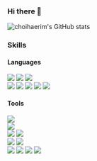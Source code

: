 ### Hi there 👋

<!-- ![Top Langs](https://github-readme-stats.vercel.app/api/top-langs/?username=choihaerim&layout=compact&theme=nightowl&langs_count=10)<br> -->
![choihaerim's GitHub stats](https://github-readme-stats.vercel.app/api?username=choihaerim&show_icons=true&theme=nightowl)<br>
<!-- [![Solved.ac 프로필](http://mazassumnida.wtf/api/v2/generate_badge?boj=haerim)](https://solved.ac/choihaerim) -->

### Skills
#### Languages
<p>
  <img src="https://img.shields.io/badge/Java-007396?style=flat-square&logo=java&logoColor=white">
  <img src="https://img.shields.io/badge/Javascript-F7DF1E?style=flat-square&logo=javascript&logoColor=black">
  <img src="https://img.shields.io/badge/Python-3776AB?style=flat-square&logo=python&logoColor=white"><br>
  <img src="https://img.shields.io/badge/HTML-E34F26?style=flat-square&logo=html5&logoColor=white">
  <img src="https://img.shields.io/badge/CSS-1572B6?style=flat-square&logo=css3&logoColor=white"> 
  <img src="https://img.shields.io/badge/Spring-6DB33F?style=flat-square&logo=Spring&logoColor=white"> 
  <img src="https://img.shields.io/badge/react-61DAFB?style=flat-square&logo=React&logoColor=white"> 
  <img src="https://img.shields.io/badge/vue.js-4FC08D?style=flat-square&logo=vue.js&logoColor=white"> 
</p>

#### Tools
<p>
  <img src="https://img.shields.io/badge/Spring Boot-6DB33F?style=flat-square&logo=Spring Boot&logoColor=white"><br>
<!--   <img src="https://img.shields.io/badge/Vue-4FC08D?style=flat-square&logo=vue.js&logoColor=white"> -->
  <img src="https://img.shields.io/badge/Jupyter notebook-F37626?style=flat-square&logo=Jupyter&logoColor=white"><br>
  <img src="https://img.shields.io/badge/Elasticsearch-005571?style=flat-square&logo=Elasticsearch&logoColor=white">
  <img src="https://img.shields.io/badge/Kibana-FF458E?style=flat-square&logo=Kibana&logoColor=white"><br>
  <img src="https://img.shields.io/badge/Oracle DB-F80000?style=flat-square&logo=oracle&logoColor=white">
  <img src="https://img.shields.io/badge/MySQL DB-4479A1?style=flat-square&logo=MySQL&logoColor=white"><br>
  <img src="https://img.shields.io/badge/Git-F05032?style=flat-square&logo=Git&logoColor=white">
  <img src="https://img.shields.io/badge/Github-181717?style=flat-square&logo=github&logoColor=white">
   <img src="https://img.shields.io/badge/eclipse-2C2255?style=flat-square&logo=eclipse&logoColor=white">
   <img src="https://img.shields.io/badge/intellij-000000?style=flat-square&logo=jet&logoColor=white">
</p>

